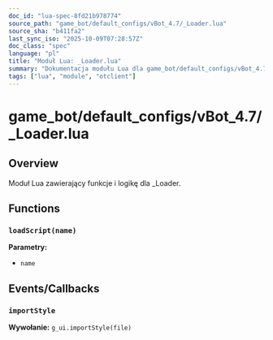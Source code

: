 ```yaml
---
doc_id: "lua-spec-8fd21b978774"
source_path: "game_bot/default_configs/vBot_4.7/_Loader.lua"
source_sha: "b411fa2"
last_sync_iso: "2025-10-09T07:28:57Z"
doc_class: "spec"
language: "pl"
title: "Moduł Lua: _Loader.lua"
summary: "Dokumentacja modułu Lua dla game_bot/default_configs/vBot_4.7/_Loader.lua"
tags: ["lua", "module", "otclient"]
---
```


# game_bot/default_configs/vBot_4.7/_Loader.lua

## Overview

Moduł Lua zawierający funkcje i logikę dla _Loader.

## Functions

### `loadScript(name)`

**Parametry:**

- `name`

## Events/Callbacks

### `importStyle`

**Wywołanie:** `g_ui.importStyle(file)`
